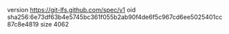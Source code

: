 version https://git-lfs.github.com/spec/v1
oid sha256:6e73df63b4e5745bc361f055b2ab90f4de6f5c967cd6ee5025401cc87c8e4819
size 4062
